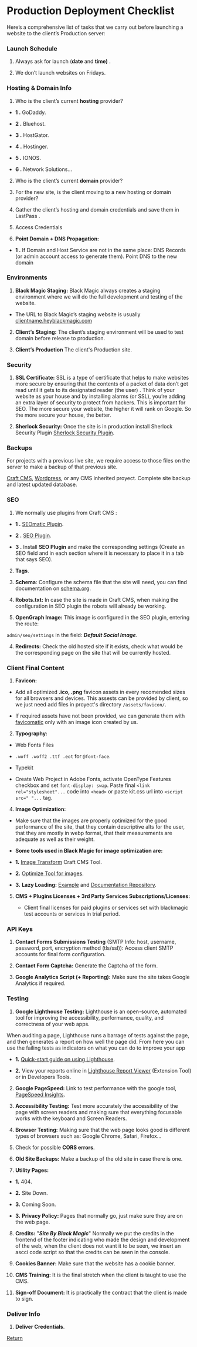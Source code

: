 # Production Deployment Checklist

  

Here’s a comprehensive list of tasks that we carry out before launching a website to the client’s Production server:

  

### Launch Schedule

  

1. Always ask for launch (**date** and **time)** .

2. We don’t launch websites on Fridays.

  

### Hosting & Domain Info

1. Who is the client’s current **hosting** provider?

-  **1 .** GoDaddy.

-  **2 .** Bluehost.

-  **3 .** HostGator.

-  **4 .** Hostinger.

-  **5 .** IONOS.

-  **6 .** Network Solutions...

2. Who is the client’s current **domain** provider?

3. For the new site, is the client moving to a new hosting or domain provider?

4. Gather the client’s hosting and domain credentials and save them in LastPass .

5. Access Credentials

6.  **Point Domain + DNS Propagation:**

-  **1 .** If Domain and Host Service are not in the same place: DNS Records (or admin account access to generate them). Point DNS to the new domain

  

### Environments

1.  **Black Magic Staging:** Black Magic always creates a staging environment where we will do the full development and testing of the website.

- The URL to Black Magic’s staging website is usually [clientname.heyblackmagic.com](http://clientname.heyblackmagic.com/)

2.  **Client’s Staging:** The client’s staging environment will be used to test domain before release to production.

3.  **Client’s Production** The client's Production site.

  

### Security

  

1.  **SSL Certificate:** SSL is a type of certificate that helps to make websites more secure by ensuring that the contents of a packet of data don’t get read until it gets to its designated reader (the user) . Think of your website as your house and by installing alarms (or SSL), you’re adding an extra layer of security to protect from hackers. This is important for SEO. The more secure your website, the higher it will rank on Google. So the more secure your house, the better.

2.  **Sherlock Security:** Once the site is in production install Sherlock Security Plugin [Sherlock Security Plugin](about:blank).

  

### Backups

  

For projects with a previous live site, we require access to those files on the server to make a backup of that previous site.

[Craft CMS](https://craftcms.com/), [Wordpress](https://wordpress.com/), or any CMS inherited proyect. Complete site backup and latest updated database.

  

### SEO

  

1. We normally use plugins from Craft CMS :

-  **1 .** [SEOmatic Plugin](https://plugins.craftcms.com/seomatic?craft4).

-  **2 .** [SEO Plugin](http://craft3.lexington-market.test/admin/plugin-store/seo).

-  **3 .** Install **SEO Plugin** and make the corresponding settings (Create an SEO field and in each section where it is necessary to place it in a tab that says SEO).

2.  **Tags**.

3.  **Schema**: Configure the schema file that the site will need, you can find documentation on [schema.org](https://schema.org/).

4.  **Robots.txt:** In case the site is made in Craft CMS, when making the configuration in SEO plugin the robots will already be working.

5.  **OpenGraph Image:** This image is configured in the SEO plugin, entering the route:

`admin/seo/settings` in the field: ***Default Social Image***.

4.  **Redirects:** Check the old hosted site if it exists, check what would be the corresponding page on the site that will be currently hosted.

  

### Client Final Content

  

1.  **Favicon:**

- Add all optimized **.ico, .png** favicon assets in every recomended sizes for all browsers and devices. This assests can be provided by client, so we just need add files in proyect's directory ```/assets/favicon/```.

- If required assets have not been provided, we can generate them with [favicomatic](https://favicomatic.com/) only with an image icon created by us.

  

2.  **Typography:**

- Web Fonts Files

-  ```.woff .woff2 .ttf .eot``` for ```@font-face```.

- Typekit

- Create Web Project in Adobe Fonts, activate OpenType Features checkbox and set ```font-display: swap```. Paste final ```<link rel="stylesheet"...``` code into ```<head>``` or paste kit.css url into ```<script src=" "...``` tag.

  

4.  **Image Optimization:**

- Make sure that the images are properly optimized for the good performance of the site, that they contain descriptive alts for the user, that they are mostly in webp format, that their measurements are adequate as well as their weight.

-  **Some tools used in Black Magic for image optimization are:**

-  **1.** [Image Transform](https://craftcms.com/docs/3.x/image-transforms.html) Craft CMS Tool.

-  **2.** [Optimize Tool for images](https://www.optimizeimages.com/tool).

-  **3.**  **Lazy Loading:** [Example](https://afarkas.github.io/lazysizes/index.html) and [Documentation Repository](https://github.com/aFarkas/lazysizes).

  
  

5.  **CMS + Plugins Licenses + 3rd Party Services Subscriptions/Licenses:**

     - Client final licenses for paid plugins or services set with blackmagic test accounts or services in trial period.

  

### API Keys

1.  **Contact Forms Submissions Testing** (SMTP Info: host, username, password, port, encryption method (tls/ssl)): Access client SMTP accounts for final form configuration.

2.  **Contact Form Captcha:** Generate the Captcha of the form.

3.  **Google Analytics Script (+ Reporting):** Make sure the site takes Google Analytics if required.

  

### Testing

1.  **Google Lighthouse Testing:** Lighthouse is an open-source, automated tool for improving the accessibility, performance, quality, and correctness of your web apps.

When auditing a page, Lighthouse runs a barrage of tests against the page, and then generates a report on how well the page did. From here you can use the failing tests as indicators on what you can do to improve your app

- **1.** [Quick-start guide on using Lighthouse](https://chrome.google.com/webstore/detail/lighthouse/blipmdconlkpinefehnmjammfjpmpbjk?hl=es).

- **2.** View your reports online in [Lighthouse Report Viewer](https://googlechrome.github.io/lighthouse/viewer/) (Extension Tool) or in Developers Tools.

2.  **Google PageSpeed:** Link to test performance with the google tool, [PageSpeed Insights](https://pagespeed.web.dev/).

3.  **Accessibility Testing:** Test more accurately the accessibility of the page with screen readers and making sure that everything focusable works with the keyboard and Screen Readers.

4.  **Browser Testing:** Making sure that the web page looks good is different types of browsers such as: Google Chrome, Safari, Firefox...

5. Check for possible **CORS errors**.

6.  **Old Site Backups:** Make a backup of the old site in case there is one.

7.  **Utility Pages:**

-  **1.** 404.

-  **2.** Site Down.

-  **3.** Coming Soon.

-  **3.**  **Privacy Policy:** Pages that normally go, just make sure they are on the web page.

8.  **Credits:** "***Site By Black Magic***" Normally we put the credits in the frontend of the footer indicating who made the design and development of the web, when the client does not want it to be seen, we insert an ascci code script so that the credits can be seen in the console.

9.  **Cookies Banner:** Make sure that the website has a cookie banner.

10.  **CMS Training:** It is the final stretch when the client is taught to use the CMS.

11.  **Sign-off Document:** It is practically the contract that the client is made to sign.

  

### Deliver Info
1. **Deliver Credentials**.

  

[Return](../README.md)